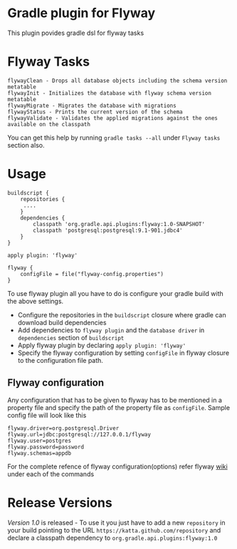 # Gradle plugin for Flyway

This plugin povides gradle dsl for flyway tasks 

# Flyway Tasks

    flywayClean - Drops all database objects including the schema version metatable
    flywayInit - Initializes the database with flyway schema version metatable
    flywayMigrate - Migrates the database with migrations
    flywayStatus - Prints the current version of the schema
    flywayValidate - Validates the applied migrations against the ones available on the classpath

You can get this help by running `gradle tasks --all` under `Flyway tasks` section also. 

# Usage

    buildscript {
        repositories {
         ....
        }
        dependencies {
            classpath 'org.gradle.api.plugins:flyway:1.0-SNAPSHOT'
            classpath 'postgresql:postgresql:9.1-901.jdbc4'
        }
    }

    apply plugin: 'flyway'

    flyway {
        configFile = file("flyway-config.properties")
    }

To use flyway plugin all you have to do is configure your gradle build with the above settings.

* Configure the repositories in the `buildscript` closure where gradle can download build dependencies
* Add dependencies to `flyway plugin` and the `database driver` in `dependencies` section of `buildscript`
* Apply flyway plugin by declaring `apply plugin: 'flyway'`
* Specify the flyway configuration by setting `configFile` in flyway closure to the configuration file path.

## Flyway configuration

Any configuration that has to be given to flyway has to be mentioned in a property file and specify the path of the property file as `configFile`. Sample config file will look like this

    flyway.driver=org.postgresql.Driver
    flyway.url=jdbc:postgresql://127.0.0.1/flyway
    flyway.user=postgres
    flyway.password=password
    flyway.schemas=appdb

For the complete refence of flyway configuration(options) refer flyway [wiki](http://code.google.com/p/flyway/wiki/CommandLineMigrate) under each of the commands

# Release Versions

*Version 1.0* is released - To use it you just have to add a new `repository` in your build pointing to the URL `https://katta.github.com/repository` and declare a classpath dependency to `org.gradle.api.plugins:flyway:1.0`


